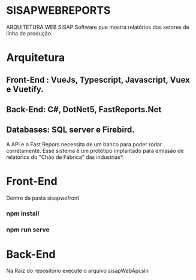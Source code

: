 # SISAPWEBREPORTS
ARQUITETURA WEB SISAP
Software que mostra relatórios dos setores de linha de produção. 

# Arquitetura 
## Front-End : VueJs, Typescript, Javascript, Vuex e Vuetify. 
## Back-End: C#, DotNet5, FastReports.Net
## Databases: SQL server e Firebird. 

A APi e o Fast Repors necessita de um banco para poder rodar corretamente.
Esse sistema é um protótipo implantado para emissão de relatórios do "Chão de Fábrica" das industrias*.
# Front-End
Dentro da pasta sisapwefront 

### npm install
### npm run serve

# Back-End
Na Raiz do repositório execute o arquivo sisapWebApi.sln


